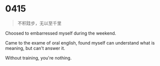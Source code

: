 # 0415
> 不积跬步，无以至千里

Choosed to embarressed myself during the weekend.

Came to the exame of oral english, found myself can understand what is meaning, but can't answer it.

Without training, you're nothing.

